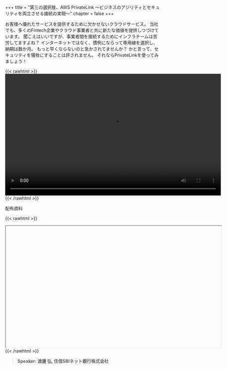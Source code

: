 +++
title = "第三の選択肢、AWS PrivateLink ～ビジネスのアジリティとセキュリティを両立させる接続の実現～"
chapter = false
+++

お客様へ優れたサービスを提供するために欠かせないクラウドサービス。 当社でも、多くのFintech企業やクラウド事業者と共に新たな価値を提供しつづけています。 聞こえはいいですが、事業者間を接続するためにインフラチームは苦労してますよね？ インターネットではなく、慣例にならって専用線を選択し、納期は数か月。 もっと早くならないのと急かされてませんか？ かと言って、セキュリティを犠牲にすることは許されません。 それならPrivateLinkを使ってみましょう！ 

{{< rawhtml >}}
<video width="696" height="392" controls>
  <source src="https://awssecurityroadshow2020.s3-ap-northeast-1.amazonaws.com/workshops/customersession1/customer_sbi_privatelink.mp4" type="video/mp4">
  Your browser doesn't support video.
</video>
{{< /rawhtml >}}

配布資料

{{< rawhtml >}}
<iframe src="hhttps://awssecurityroadshow2020.s3-ap-northeast-1.amazonaws.com/workshops/customersession1/Customer+session_SSNB_Hiroshi+Watanabe.pdf" width="696" height="392"></iframe>
{{< /rawhtml >}}

>  **Speaker: 渡邊 弘, 住信SBIネット銀行株式会社** 
